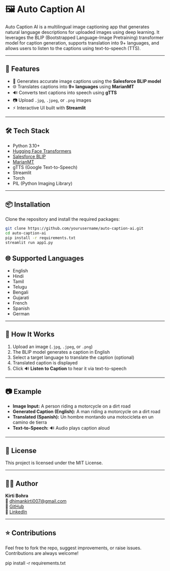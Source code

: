 # 🖼️ Auto Caption AI

Auto Caption AI is a multilingual image captioning app that generates natural language descriptions for uploaded images using deep learning. It leverages the BLIP (Bootstrapped Language-Image Pretraining) transformer model for caption generation, supports translation into 9+ languages, and allows users to listen to the captions using text-to-speech (TTS).

---

## 🚀 Features

- 🧠 Generates accurate image captions using the **Salesforce BLIP model**
- 🌐 Translates captions into **9+ languages** using **MarianMT**
- 🔊 Converts text captions into speech using **gTTS**
- 📷 Upload `.jpg`, `.jpeg`, or `.png` images
- ⚡ Interactive UI built with **Streamlit**

---

## 🛠️ Tech Stack

- Python 3.10+
- [Hugging Face Transformers](https://huggingface.co/docs/transformers/index)
- [Salesforce BLIP](https://huggingface.co/Salesforce/blip-image-captioning-base)
- [MarianMT](https://huggingface.co/Helsinki-NLP)
- gTTS (Google Text-to-Speech)
- Streamlit
- Torch
- PIL (Python Imaging Library)

---

## 📦 Installation

Clone the repository and install the required packages:

```bash
git clone https://github.com/yourusername/auto-caption-ai.git
cd auto-caption-ai
pip install -r requirements.txt
streamlit run app1.py
```

## 🌐 Supported Languages

- English  
- Hindi  
- Tamil  
- Telugu  
- Bengali  
- Gujarati  
- French  
- Spanish  
- German  

---

## 🧪 How It Works

1. Upload an image (`.jpg`, `.jpeg`, or `.png`)
2. The BLIP model generates a caption in English
3. Select a target language to translate the caption (optional)
4. Translated caption is displayed
5. Click 🔊 **Listen to Caption** to hear it via text-to-speech

---

## 📷 Example

- **Image Input:** A person riding a motorcycle on a dirt road  
- **Generated Caption (English):** A man riding a motorcycle on a dirt road  
- **Translated (Spanish):** Un hombre montando una motocicleta en un camino de tierra  
- **Text-to-Speech:** 🔊 Audio plays caption aloud  

---

## 📜 License

This project is licensed under the MIT License.

---

## 👩‍💻 Author

**Kirti Bohra**  
📧 [dhimankirti007@gmail.com](mailto:dhimankirti007@gmail.com)  
🔗 [GitHub](https://github.com/kirtiBohra12)  
🔗 [LinkedIn](https://www.linkedin.com/in/kirtibohra15)

---

## ⭐ Contributions

Feel free to fork the repo, suggest improvements, or raise issues. Contributions are always welcome!



pip install -r requirements.txt

